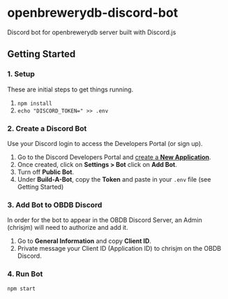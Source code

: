 # openbrewerydb-discord-bot

Discord bot for openbrewerydb server built with Discord.js

## Getting Started

### 1. Setup

These are initial steps to get things running.

1. `npm install`
2. `echo "DISCORD_TOKEN=" >> .env`

### 2. Create a Discord Bot

Use your Discord login to access the Developers Portal (or sign up).

1. Go to the Discord Developers Portal and [create a **New Application**](https://discord.com/developers/applications).
2. Once created, click on **Settings > Bot** click on **Add Bot**.
3. Turn off **Public Bot**.
4. Under **Build-A-Bot**, copy the **Token** and paste in your `.env` file (see Getting Started)

### 3. Add Bot to OBDB Discord

In order for the bot to appear in the OBDB Discord Server, an Admin (chrisjm) will need to authorize and add it.

1. Go to **General Information** and copy **Client ID**.
2. Private message your Client ID (Application ID) to chrisjm on the OBDB Discord.

### 4. Run Bot

`npm start`

